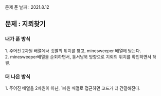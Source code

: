 문제 푼 날짜 : 2021.8.12

<h2>문제 : 지뢰찾기</h2>

<h3>내가 푼 방식</h3>
<div>1. 주어진 2차원 배열에서 깃발의 위치를 찾고, minesweeper 배열에 담는다.</div>
<div>2. minesweeper배열을 순회하면서, 동서남북 방향으로 지뢰의 위치를 확인하면서 해결.</div>


<h3>더 나은 방식</h3>
<div>1. 주어진 배열을 2차원이 아닌, 1차원 배열로 접근하면 코드가 더 간결해진다.</div>

